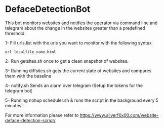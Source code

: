# DefaceDetectionBot

This bot monitors websites and notifies the operator via command line and telegram about the change in the websites greater than a predefined threshold.

1- Fill urls.list with the urls you want to monitor with the following syntax

    url localfile_name.html

2- Run getsites.sh once to get a clean snapshot of websites.

3- Running diffsites.sh gets the current state of websites and compares them with the baseline

4- notify.sh Sends an alarm over telegram (Setup the tokens for the telegram bot)

5- Running nohup scheduler.sh & runs the script in the background every 5 minutes

For more information please refer to https://www.silverf0x00.com/website-deface-detection-script/
